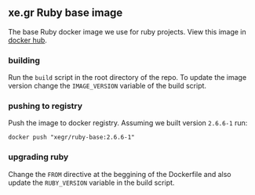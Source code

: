 ## xe.gr Ruby base image

The base Ruby docker image we use for ruby projects.
View this image in [docker hub](https://hub.docker.com/r/xegr/ruby-base).

### building

Run the `build` script in the root directory of the repo.
To update the image version change the `IMAGE_VERSION` variable of the build script.

### pushing to registry

Push the image to docker registry. Assuming we built version `2.6.6-1` run:

```
docker push "xegr/ruby-base:2.6.6-1"
```

### upgrading ruby

Change the `FROM` directive at the beggining of the Dockerfile and also update the `RUBY_VERSION`
variable in the build script.
